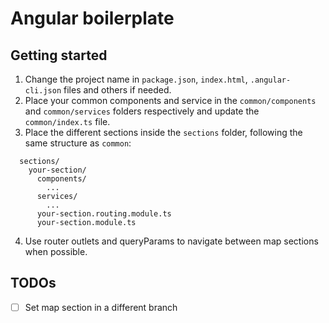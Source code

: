 # Angular boilerplate

## Getting started
1. Change the project name in `package.json`, `index.html`, `.angular-cli.json` files and others if needed.
2. Place your common components and service in the `common/components` and `common/services` folders respectively and update the `common/index.ts` file.
3. Place the different sections inside the `sections` folder, following the same structure as `common`:
  ```
    sections/
      your-section/
        components/
          ...
        services/
          ...
        your-section.routing.module.ts
        your-section.module.ts
  ```
4. Use router outlets and queryParams to navigate between map sections when possible.

## TODOs
- [ ] Set map section in a different branch
